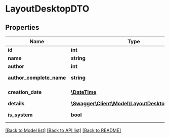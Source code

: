 # LayoutDesktopDTO

## Properties
Name | Type | Description | Notes
------------ | ------------- | ------------- | -------------
**id** | **int** | Identifier | [optional] 
**name** | **string** | Name | [optional] 
**author** | **int** | Author user | [optional] 
**author_complete_name** | **string** | Author name | [optional] 
**creation_date** | [**\DateTime**](\DateTime.md) | Creation Date | [optional] 
**details** | [**\Swagger\Client\Model\LayoutDesktopDetailDTO[]**](LayoutDesktopDetailDTO.md) | Details | [optional] 
**is_system** | **bool** | System Layout | [optional] 

[[Back to Model list]](../README.md#documentation-for-models) [[Back to API list]](../README.md#documentation-for-api-endpoints) [[Back to README]](../README.md)


